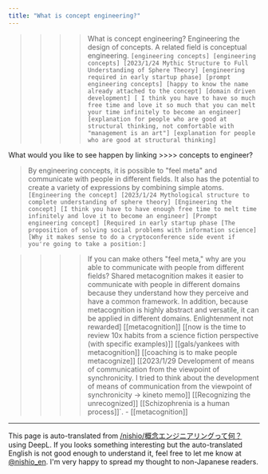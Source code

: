 ```yaml
---
title: "What is concept engineering?"
---
```


> >>> What is concept engineering?
> Engineering the design of concepts. A related field is conceptual engineering.
>  `[engineering concepts] [engineering concepts] [2023/1/24 Mythic Structure to Full Understanding of Sphere Theory] [engineering required in early startup phase] [prompt engineering concepts] [happy to know the name already attached to the concept] [domain driven development] [ I think you have to have so much free time and love it so much that you can melt your time infinitely to become an engineer] [explanation for people who are good at structural thinking, not comfortable with "management is an art"] [explanation for people who are good at structural thinking]`

What would you like to see happen by linking >>>> concepts to engineer?
>  By engineering concepts, it is possible to "feel meta" and communicate with people in different fields. It also has the potential to create a variety of expressions by combining simple atoms.
>  `[Engineering the concept] [2023/1/24 Mythological structure to complete understanding of sphere theory] [Engineering the concept] [I think you have to have enough free time to melt time infinitely and love it to become an engineer] [Prompt engineering concept] [Required in early startup phase [The proposition of solving social problems with information science] [Why it makes sense to do a cryptoconference side event if you're going to take a position:]`

> >>> If you can make others "feel meta," why are you able to communicate with people from different fields?
> Shared metacognition makes it easier to communicate with people in different domains because they understand how they perceive and have a common framework. In addition, because metacognition is highly abstract and versatile, it can be applied in different domains.
> Enlightenment not rewarded] [[metacognition]] [[now is the time to review 10x habits from a science fiction perspective (with specific examples)]] [[gals/yankees with metacognition]] [[coaching is to make people metacognize]] [[2023/1/29 Development of means of communication from the viewpoint of synchronicity. I tried to think about the development of means of communication from the viewpoint of synchronicity -> kineto memo]] [[Recognizing the unrecognized]] [[Schizophrenia is a human process]]`.
    - [[metacognition]]


---
This page is auto-translated from [/nishio/概念エンジニアリングって何？](https://scrapbox.io/nishio/概念エンジニアリングって何？) using DeepL. If you looks something interesting but the auto-translated English is not good enough to understand it, feel free to let me know at [@nishio_en](https://twitter.com/nishio_en). I'm very happy to spread my thought to non-Japanese readers.